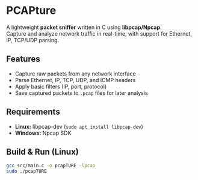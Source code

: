 # PCAPture

A lightweight **packet sniffer** written in C using **libpcap/Npcap**.  
Capture and analyze network traffic in real-time, with support for Ethernet, IP, TCP/UDP parsing.

## Features
- Capture raw packets from any network interface
- Parse Ethernet, IP, TCP, UDP, and ICMP headers
- Apply basic filters (IP, port, protocol)
- Save captured packets to `.pcap` files for later analysis

## Requirements
- **Linux:** libpcap-dev (`sudo apt install libpcap-dev`)  
- **Windows:** Npcap SDK

## Build & Run (Linux)
```bash
gcc src/main.c -o pcapTURE -lpcap
sudo ./pcapTURE
